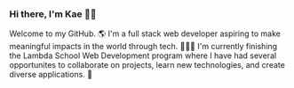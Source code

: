 ### Hi there, I'm Kae 👋🏽


Welcome to my GitHub. 🌎 I'm a full stack web developer aspiring to make meaningful impacts in the world through tech. 👩🏽‍💻 I'm currently finishing the Lambda School Web Development program where I have had several opportunites to collaborate on projects, learn new technologies, and create diverse applications. 🧩




